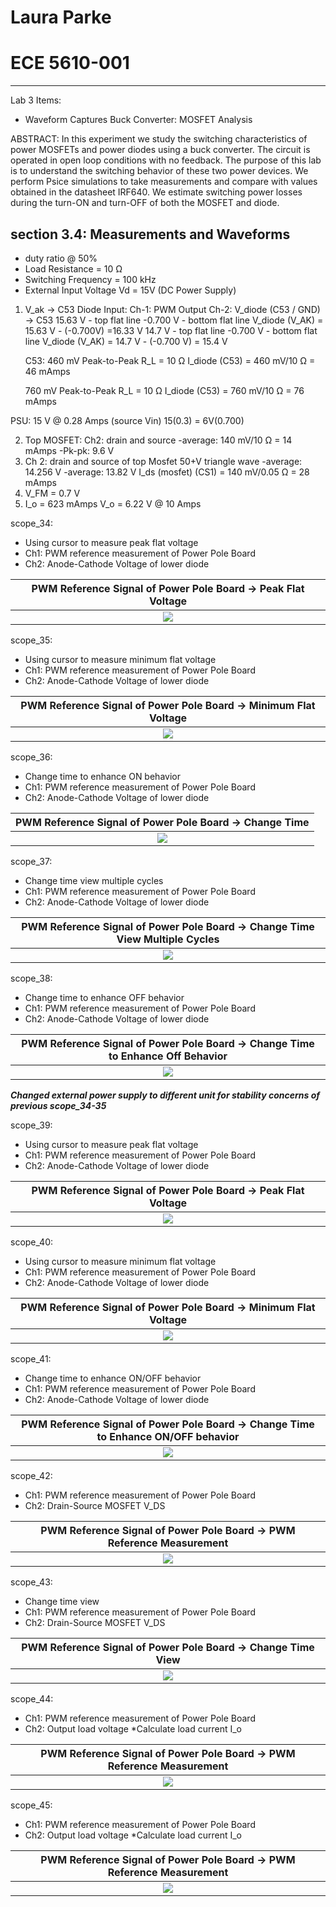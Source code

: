 # Laura Parke 
# ECE 5610-001
---------------------------------------------------------
Lab 3 Items:
- Waveform Captures
Buck Converter: MOSFET Analysis

ABSTRACT:  In this experiment we study the switching characteristics of power MOSFETs and power 
diodes using a buck converter. The circuit is operated in open loop conditions with no feedback.
The purpose of this lab is to understand the switching behavior of these two power devices. We perform
Psice simulations to take measurements and compare with values obtained in the datasheet IRF640.  We
estimate switching power losses during the turn-ON and turn-OFF of both the MOSFET and diode.


section 3.4: Measurements and Waveforms
----------------------------------------------------------
- duty ratio @ 50%
- Load Resistance = 10 Ω
- Switching Frequency = 100 kHz
- External Input Voltage Vd = 15V (DC Power Supply)
1. V_ak -> C53 Diode
   Input:
   Ch-1: PWM Output
   Ch-2: V_diode (C53 / GND) -> C53
     15.63 V - top flat line
     -0.700 V - bottom flat line
   V_diode (V_AK) = 15.63 V - (-0.700V) =16.33 V
     14.7 V - top flat line
     -0.700 V - bottom flat line
   V_diode (V_AK) = 14.7 V - (-0.700 V) = 15.4 V
   
   C53:
   460 mV Peak-to-Peak
   R_L = 10 Ω
   I_diode (C53) = 460 mV/10 Ω = 46 mAmps

   760 mV Peak-to-Peak
   R_L = 10 Ω
   I_diode (C53) = 760 mV/10 Ω = 76 mAmps

  PSU:  15 V @ 0.28 Amps (source Vin)
        15(0.3) = 6V(0.700)

2.  Top MOSFET: Ch2: drain and source
    -average: 140 mV/10 Ω = 14 mAmps
    -Pk-pk: 9.6 V
3.  Ch 2:  drain and source of top Mosfet   50+V triangle wave
    -average: 14.256 V
    -average: 13.82 V
    I_ds (mosfet) (CS1) = 140 mV/0.05 Ω = 28 mAmps
4.  V_FM = 0.7 V
5.  I_o = 623 mAmps
    V_o = 6.22 V @ 10 Amps
    
scope_34:
- Using cursor to measure peak flat voltage
- Ch1: PWM reference measurement of Power Pole Board
- Ch2: Anode-Cathode Voltage of lower diode
  
 PWM Reference Signal of Power Pole Board -> Peak Flat Voltage |
:-------------------------:|
![](3Data/scope_34.bmp) |



scope_35:
- Using cursor to measure minimum flat voltage
- Ch1: PWM reference measurement of Power Pole Board
- Ch2: Anode-Cathode Voltage of lower diode

 PWM Reference Signal of Power Pole Board -> Minimum Flat Voltage |
:-------------------------:|
![](3Data/scope_thirty_five.bmp) |

scope_36:
- Change time to enhance ON behavior
- Ch1: PWM reference measurement of Power Pole Board
- Ch2: Anode-Cathode Voltage of lower diode

 PWM Reference Signal of Power Pole Board -> Change Time |
:-------------------------:|
![](3Data/scope_36.bmp) |


scope_37:
- Change time view multiple cycles
- Ch1: PWM reference measurement of Power Pole Board
- Ch2: Anode-Cathode Voltage of lower diode

 PWM Reference Signal of Power Pole Board -> Change Time View Multiple Cycles |
:-------------------------:|
![](3Data/scope_37.bmp) |

scope_38:
- Change time to enhance OFF behavior
- Ch1: PWM reference measurement of Power Pole Board
- Ch2: Anode-Cathode Voltage of lower diode

 PWM Reference Signal of Power Pole Board -> Change Time to Enhance Off Behavior|
:-------------------------:|
![](3Data/scope_38.bmp) |

***Changed external power supply to different unit for stability concerns of previous scope_34-35***

scope_39:
- Using cursor to measure peak flat voltage
- Ch1: PWM reference measurement of Power Pole Board
- Ch2: Anode-Cathode Voltage of lower diode

 PWM Reference Signal of Power Pole Board -> Peak Flat Voltage |
:-------------------------:|
![](3Data/scope_39.bmp) |


scope_40:
- Using cursor to measure minimum flat voltage
- Ch1: PWM reference measurement of Power Pole Board
- Ch2: Anode-Cathode Voltage of lower diode

 PWM Reference Signal of Power Pole Board -> Minimum Flat Voltage |
:-------------------------:|
![](3Data/scope_40.bmp) |


scope_41:
- Change time to enhance ON/OFF behavior
- Ch1: PWM reference measurement of Power Pole Board
- Ch2: Anode-Cathode Voltage of lower diode

 PWM Reference Signal of Power Pole Board -> Change Time to Enhance ON/OFF behavior |
:-------------------------:|
![](3Data/scope_41.bmp) |


scope_42:
- Ch1: PWM reference measurement of Power Pole Board
- Ch2: Drain-Source MOSFET V_DS

 PWM Reference Signal of Power Pole Board -> PWM Reference Measurement |
:-------------------------:|
![](3Data/scope_42.bmp) |

scope_43:
- Change time view
- Ch1: PWM reference measurement of Power Pole Board
- Ch2: Drain-Source MOSFET V_DS
 
 PWM Reference Signal of Power Pole Board -> Change Time View |
:-------------------------:|
![](3Data/scope_43.bmp) |


scope_44:
- Ch1: PWM reference measurement of Power Pole Board
- Ch2: Output load voltage
*Calculate load current I_o

 PWM Reference Signal of Power Pole Board -> PWM Reference Measurement |
:-------------------------:|
![](3Data/scope_44.bmp) |


scope_45:
- Ch1: PWM reference measurement of Power Pole Board
- Ch2: Output load voltage
*Calculate load current I_o

 PWM Reference Signal of Power Pole Board -> PWM Reference Measurement |
:-------------------------:|
![](3Data/scope_forty_five.bmp) |







